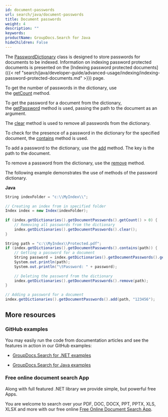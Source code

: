 ```yaml
---
id: document-passwords
url: search/java/document-passwords
title: Document passwords
weight: 4
description: ""
keywords: 
productName: GroupDocs.Search for Java
hideChildren: False
---
```

The [PasswordDictionary](https://apireference.groupdocs.com/search/java/com.groupdocs.search.dictionaries/PasswordDictionary) class is designed to store passwords for documents to be indexed. Information on indexing password protected documents is presented on the [Indexing password protected documents]({{< ref "search/java/developer-guide/advanced-usage/indexing/indexing-password-protected-documents.md" >}}) page.

To get the number of passwords in the dictionary, use the [getCount](https://apireference.groupdocs.com/search/java/com.groupdocs.search.dictionaries/PasswordDictionary#getCount()) method.

To get the password for a document from the dictionary, the [getPassword](https://apireference.groupdocs.com/search/java/com.groupdocs.search.dictionaries/PasswordDictionary#getPassword(java.lang.String)) method is used, passing the path to the document as an argument.

The [clear](https://apireference.groupdocs.com/search/java/com.groupdocs.search.dictionaries/PasswordDictionary#clear()) method is used to remove all passwords from the dictionary.

To check for the presence of a password in the dictionary for the specified document, the [contains](https://apireference.groupdocs.com/search/java/com.groupdocs.search.dictionaries/PasswordDictionary#contains(java.lang.String)) method is used.

To add a password to the dictionary, use the [add](https://apireference.groupdocs.com/search/java/com.groupdocs.search.dictionaries/PasswordDictionary#add(java.lang.String,%20java.lang.String)) method. The key is the path to the document.

To remove a password from the dictionary, use the [remove](https://apireference.groupdocs.com/search/java/com.groupdocs.search.dictionaries/PasswordDictionary#remove(java.lang.String)) method.

The following example demonstrates the use of methods of the password dictionary.

**Java**

```csharp
String indexFolder = "c:\\MyIndex\\";
 
// Creating an index from in specified folder
Index index = new Index(indexFolder);
 
if (index.getDictionaries().getDocumentPasswords().getCount() > 0) {
    // Removing all passwords from the dictionary
    index.getDictionaries().getDocumentPasswords().clear();
}
 
String path = "c:\\MyIndex\\Protected.pdf";
if (index.getDictionaries().getDocumentPasswords().contains(path)) {
    // Getting a password for a document
    String password = index.getDictionaries().getDocumentPasswords().getPassword(path);
    System.out.println(path);
    System.out.println("\tPassword: " + password);
 
    // Deleting the password from the dictionary
    index.getDictionaries().getDocumentPasswords().remove(path);
}
 
// Adding a password for a document
index.getDictionaries().getDocumentPasswords().add(path, "123456");
```

## More resources

### GitHub examples

You may easily run the code from documentation articles and see the features in action in our GitHub examples:

*   [GroupDocs.Search for .NET examples](https://github.com/groupdocs-search/GroupDocs.Search-for-.NET)
    
*   [GroupDocs.Search for Java examples](https://github.com/groupdocs-search/GroupDocs.Search-for-Java)
    

### Free online document search App

Along with full featured .NET library we provide simple, but powerful free Apps.

You are welcome to search over your PDF, DOC, DOCX, PPT, PPTX, XLS, XLSX and more with our free online [Free Online Document Search App](https://products.groupdocs.app/search).
